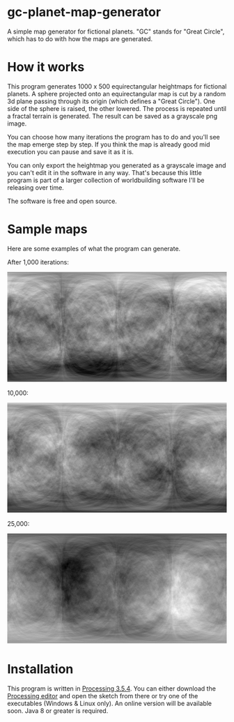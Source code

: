 # gc-planet-map-generator
A simple map generator for fictional planets. "GC" stands for "Great Circle", which has to do with how the maps are generated.

# How it works
This program generates 1000 x 500 equirectangular heightmaps for fictional planets. A sphere projected onto an equirectangular map is cut by a random 3d plane passing through its origin (which defines a "Great Circle"). One side of the sphere is raised, the other lowered. The process is repeated until a fractal terrain is generated. The result can be saved as a grayscale png image.

You can choose how many iterations the program has to do and you'll see the map emerge step by step. If you think the map is already good mid execution you can pause and save it as it is.

You can only export the heightmap you generated as a grayscale image and you can't edit it in the software in any way. That's because this little program is part of a larger collection of worldbuilding software I'll be releasing over time.

The software is free and open source.

# Sample maps

Here are some examples of what the program can generate.

After 1,000 iterations:

![1000 iterations](/images/1000%20iterations.png)

10,000:

![10000 iterations](/images/10000%20iterations.png)

25,000:

![25000 iterations](/images/25000%20iterations.png)

# Installation
This program is written in [Processing 3.5.4](https://www.processing.org/). You can either download the [Processing editor](https://www.processing.org/download/) and open the sketch from there or try one of the executables (Windows & Linux only). An online version will be available soon. Java 8 or greater is required.
